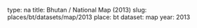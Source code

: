 type: na
title: Bhutan / National Map (2013)
slug: places/bt/datasets/map/2013
place: bt
dataset: map
year: 2013
